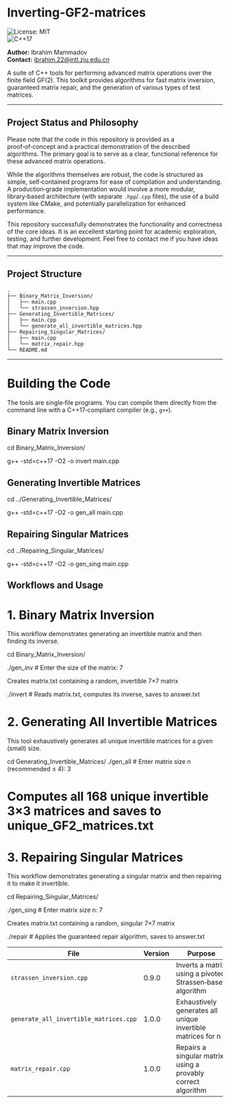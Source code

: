 # Inverting-GF2-matrices

![License: MIT](https://img.shields.io/badge/License-MIT-yellow.svg)  
![C++17](https://img.shields.io/badge/C%2B%2B-17-blue.svg)

**Author:** Ibrahim Mammadov  
**Contact:** ibrahim.22@intl.zju.edu.cn

A suite of C++ tools for performing advanced matrix operations over the finite field GF(2). This toolkit provides algorithms for fast matrix inversion, guaranteed matrix repair, and the generation of various types of test matrices.

---

## Project Status and Philosophy

Please note that the code in this repository is provided as a proof‑of‑concept and a practical demonstration of the described algorithms. The primary goal is to serve as a clear, functional reference for these advanced matrix operations.

While the algorithms themselves are robust, the code is structured as simple, self‑contained programs for ease of compilation and understanding. A production‑grade implementation would involve a more modular, library‑based architecture (with separate `.hpp`/`.cpp` files), the use of a build system like CMake, and potentially parallelization for enhanced performance.

This repository successfully demonstrates the functionality and correctness of the core ideas. It is an excellent starting point for academic exploration, testing, and further development. Feel free to contact me if you have ideas that may improve the code.

---

## Project Structure

```text
.
├── Binary_Matrix_Inversion/
│   ├── main.cpp
│   └── strassen_inversion.hpp
├── Generating_Invertible_Matrices/
│   ├── main.cpp
│   └── generate_all_invertible_matrices.hpp
├── Repairing_Singular_Matrices/
│   ├── main.cpp
│   └── matrix_repair.hpp
└── README.md

```
---

# Building the Code

The tools are single‑file programs. You can compile them directly from the command line with a C++17‑compliant compiler (e.g., `g++`).

## Binary Matrix Inversion
cd Binary_Matrix_Inversion/

g++ -std=c++17 -O2 -o invert main.cpp

## Generating Invertible Matrices
cd ../Generating_Invertible_Matrices/

g++ -std=c++17 -O2 -o gen_all main.cpp

## Repairing Singular Matrices
cd ../Repairing_Singular_Matrices/

g++ -std=c++17 -O2 -o gen_sing main.cpp


## Workflows and Usage
# 1. Binary Matrix Inversion
This workflow demonstrates generating an invertible matrix and then finding its inverse.

cd Binary_Matrix_Inversion/

./gen_inv            # Enter the size of the matrix: 7

Creates matrix.txt containing a random, invertible 7×7 matrix

./invert             # Reads matrix.txt, computes its inverse, saves to answer.txt

# 2. Generating All Invertible Matrices
This tool exhaustively generates all unique invertible matrices for a given (small) size.

cd Generating_Invertible_Matrices/
./gen_all            # Enter matrix size n (recommended ≤ 4): 3
# Computes all 168 unique invertible 3×3 matrices and saves to unique_GF2_matrices.txt

# 3. Repairing Singular Matrices
This workflow demonstrates generating a singular matrix and then repairing it to make it invertible.


cd Repairing_Singular_Matrices/

./gen_sing           # Enter matrix size n: 7

Creates matrix.txt containing a random, singular 7×7 matrix

./repair             # Applies the guaranteed repair algorithm, saves to answer.txt








| File                                   | Version | Purpose                                                       | Input              | Output                    |
| -------------------------------------- | ------- | ------------------------------------------------------------- | ------------------ | ------------------------- |
| `strassen_inversion.cpp`       | 0.9.0   | Inverts a matrix using a pivoted Strassen‑based algorithm     | User prompt | `answer.txt`,`matrix.txt`              |
| `generate_all_invertible_matrices.cpp` | 1.0.0   | Exhaustively generates all unique invertible matrices for n   | User prompt (size) | `unique_GF2_matrices.txt` |
| `matrix_repair.cpp`         | 1.0.0   | Repairs a singular matrix using a provably correct algorithm  | `matrix.txt` or User prompt       | `answer.txt`              |

